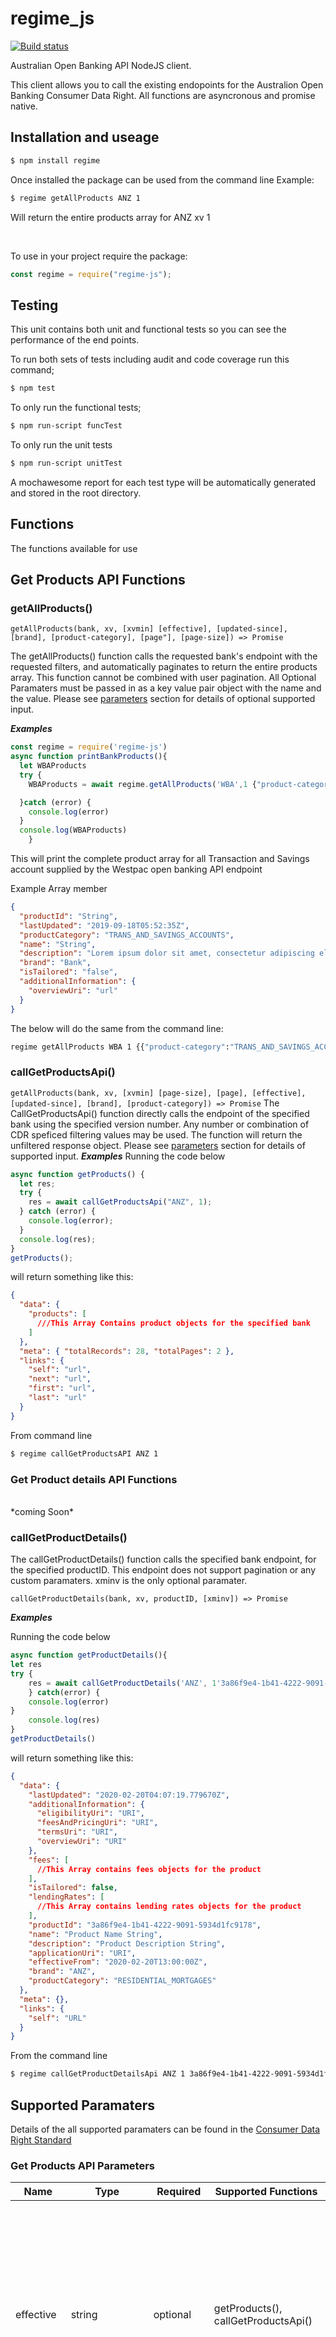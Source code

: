 # regime_js

[![Build status](https://badge.buildkite.com/85ad47463eff33c35b2fb6e8009eb959f7e1f09de61401e3cf.svg)](https://buildkite.com/the-new-bash/regime-js-test-and-publish)

Australian Open Banking API NodeJS client.

This client allows you to call the existing endopoints for the Australion Open Banking Consumer Data Right. All functions are asyncronous and promise native.

## Installation and useage

```bash
$ npm install regime
```

Once installed the package can be used from the command line Example:

```bash
$ regime getAllProducts ANZ 1
```

Will return the entire products array for ANZ xv 1

</br>

To use in your project require the package:

```js
const regime = require("regime-js");
```

## Testing

This unit contains both unit and functional tests so you can see the performance of the end points.

To run both sets of tests including audit and code coverage run this command;

```bash
$ npm test
```

To only run the functional tests;

```bash
$ npm run-script funcTest
```

To only run the unit tests

```bash
$ npm run-script unitTest
```

A mochawesome report for each test type will be automatically generated and stored in the root directory.

## Functions

The functions available for use

## Get Products API Functions

### getAllProducts()

`getAllProducts(bank, xv, [xvmin] [effective], [updated-since], [brand], [product-category], [page"], [page-size]) => Promise`

The getAllProducts() function calls the requested bank's endpoint with the requested filters, and automatically paginates to return the entire products array. This function cannot be combined with user pagination. All Optional Paramaters must be passed in as a key value pair object with the name and the value. Please see [parameters](#Supported-Parameters) section for details of optional supported input.

**_Examples_**

```js
const regime = require('regime-js')
async function printBankProducts(){
  let WBAProducts
  try {
    WBAProducts = await regime.getAllProducts('WBA',1 {"product-category":"TRANS_AND_SAVINGS_ACCOUNTS"})

  }catch (error) {
    console.log(error)
  }
  console.log(WBAProducts)
    }
```

This will print the complete product array for all Transaction and Savings account supplied by the Westpac open banking API endpoint

Example Array member

```json
{
  "productId": "String",
  "lastUpdated": "2019-09-18T05:52:35Z",
  "productCategory": "TRANS_AND_SAVINGS_ACCOUNTS",
  "name": "String",
  "description": "Lorem ipsum dolor sit amet, consectetur adipiscing elit. Maecenas quis interdum dolor.",
  "brand": "Bank",
  "isTailored": "false",
  "additionalInformation": {
    "overviewUri": "url"
  }
}
```

The below will do the same from the command line:

```bash
regime getAllProducts WBA 1 {{"product-category":"TRANS_AND_SAVINGS_ACCOUNTS"}}
```

### callGetProductsApi()

`getAllProducts(bank, xv, [xvmin] [page-size], [page], [effective], [updated-since], [brand], [product-category]) => Promise`
The CallGetProductsApi() function directly calls the endpoint of the specified bank using the specified version number. Any number or combination of CDR speficed filtering values may be used. The function will return the unfiltered response object. Please see [parameters](#Supported-Parameters) section for details of supported input.
**_Examples_**
Running the code below

```js
async function getProducts() {
  let res;
  try {
    res = await callGetProductsApi("ANZ", 1);
  } catch (error) {
    console.log(error);
  }
  console.log(res);
}
getProducts();
```

will return something like this:

```json
{
  "data": {
    "products": [
      ///This Array Contains product objects for the specified bank
    ]
  },
  "meta": { "totalRecords": 28, "totalPages": 2 },
  "links": {
    "self": "url",
    "next": "url",
    "first": "url",
    "last": "url"
  }
}
```

From command line

```bash
$ regime callGetProductsAPI ANZ 1
```

### Get Product details API Functions

</br>
*coming Soon*

### callGetProductDetails()

The callGetProductDetails() function calls the specified bank endpoint, for the specified productID. This endpoint does not support pagination or any custom paramaters. xminv is the only optional paramater.

`callGetProductDetails(bank, xv, productID, [xminv]) => Promise`

**_Examples_**

Running the code below

```js
async function getProductDetails(){
let res
try {
    res = await callGetProductDetails('ANZ', 1'3a86f9e4-1b41-4222-9091-5934d1fc9178')
    } catch(error) {
    console.log(error)
}
    console.log(res)
}
getProductDetails()
```

will return something like this:

```json
{
  "data": {
    "lastUpdated": "2020-02-20T04:07:19.779670Z",
    "additionalInformation": {
      "eligibilityUri": "URI",
      "feesAndPricingUri": "URI",
      "termsUri": "URI",
      "overviewUri": "URI"
    },
    "fees": [
      //This Array contains fees objects for the product
    ],
    "isTailored": false,
    "lendingRates": [
      //This Array contains lending rates objects for the product
    ],
    "productId": "3a86f9e4-1b41-4222-9091-5934d1fc9178",
    "name": "Product Name String",
    "description": "Product Description String",
    "applicationUri": "URI",
    "effectiveFrom": "2020-02-20T13:00:00Z",
    "brand": "ANZ",
    "productCategory": "RESIDENTIAL_MORTGAGES"
  },
  "meta": {},
  "links": {
    "self": "URL"
  }
}
```

From the command line

```bash
$ regime callGetProductDetailsApi ANZ 1 3a86f9e4-1b41-4222-9091-5934d1fc9178
```

## Supported Paramaters

Details of the all supported paramaters can be found in the [Consumer Data Right Standard]

### Get Products API Parameters

| Name             | Type            | Required  | Supported Functions                 | Description                                                                                                                                                                                                                                                                                                        |
| ---------------- | --------------- | --------- | ----------------------------------- | ------------------------------------------------------------------------------------------------------------------------------------------------------------------------------------------------------------------------------------------------------------------------------------------------------------------ |
| effective        | string          | optional  | getProducts(), callGetProductsApi() | Allows for the filtering of products based on whether the current time is within the period of time defined as effective by the effectiveFrom and effectiveTo fields. Valid values are ‘CURRENT’, ‘FUTURE’ and ‘ALL’. If absent defaults to 'CURRENT'                                                              |
| updated-since    | DateTimeString  | optional  | getProducts(), callGetProductsApi() | Only include products that have been updated after the specified date and time. If absent defaults to include all products                                                                                                                                                                                         |
| brand            | string          | optional  | getProducts(), callGetProductsApi() | Filter results based on a specific brand                                                                                                                                                                                                                                                                           |
| product-category | string          | optional  | gcallGetProductsApi()               | Used to filter results on the productCategory field applicable to accounts. Any one of the valid values for this field can be supplied. If absent then all accounts returned.                                                                                                                                      |
| page             | PositiveInteger | optional  | callGetProductsApi()                | Page of results to request (standard pagination)                                                                                                                                                                                                                                                                   |
| page-size        | PositiveInteger | optional  | callGetProductsApi()                | Page size to request. Default is 25 (standard pagination)                                                                                                                                                                                                                                                          |
| x-v              | string          | mandatory | getProducts(), callGetProductsApi() |                                                                                                                                                                                                                                                                                                                    | Version of the API end point requested by the client. Must be set to a positive integer. The data holder should respond with the highest supported version between x-min-v and x-v. If the value of x-min-v is equal to or higher than the value of x-v then the x-min-v header should be treated as absent. If all versions requested are not supported then the data holder should respond with a 406 Not Acceptable. See HTTP Headers |
| x-min-v          | string          | optional  | getProducts(), callGetProductsApi() | Minimum version of the API end point requested by the client. Must be set to a positive integer if provided. The data holder should respond with the highest supported version between x-min-v and x-v. If all versions requested are not supported then the data holder should respond with a 406 Not Acceptable. |

**Enumerated Values**
|Parameter| Value|Supported Functions|
|:--------- |:------ |:------ |
|effective |CURRENT |getProducts(), callGetProductsApi()|
|effective |FUTURE|getProducts(), callGetProductsApi()|
|effective |ALL|getProducts(), callGetProductsApi()|
|product-category |TRANS_AND_SAVINGS_ACCOUNTS|getProducts(), callGetProductsApi()|
|product-category |TERM_DEPOSITS |getProducts(), callGetProductsApi()|
|product-category |TRAVEL_CARDS |getProducts(), callGetProductsApi()|
|product-category |REGULATED_TRUST_ACCOUNTS |getProducts(), callGetProductsApi()|
|product-category |RESIDENTIAL_MORTGAGES |getProducts(), callGetProductsApi()|
|product-category |CRED_AND_CHRG_CARDS |getProducts(), callGetProductsApi()|
|product-category |PERS_LOANS |getProducts(), callGetProductsApi()|
|product-category |MARGIN_LOANS |getProducts(), callGetProductsApi()|
|product-category |LEASES |getProducts(), callGetProductsApi()|
|product-category |TRADE_FINANCE |getProducts(), callGetProductsApi()|
|product-category |OVERDRAFTS |getProducts(), callGetProductsApi()|
|product-category |BUSINESS_LOANS|getProducts(), callGetProductsApi()|

## Authors

Nikki Renvoize

[consumer data right standard]: https://consumerdatastandardsaustralia.github.io/standards/#get-products
